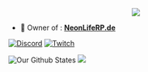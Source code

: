 <p align="center">
<img src="https://readme-typing-svg.herokuapp.com?font=roboto&color=%23F7C51D&size=18&vCenter=true&height=19&lines=👋+Hey+there,+I'm+Jxstn...+I+code+Lua+HTML+And+CSS">
</p>

- 🔭 Owner of : <a href="https://nlrpde.de.cool">**NeonLifeRP.de**</a>

[![Discord](https://img.shields.io/badge/Discord-%237289DA.svg?style=for-the-badge&logo=discord&logoColor=white)](https://discord.io/nlrpde)
[![Twitch](https://img.shields.io/badge/Twitch-%239146FF.svg?style=for-the-badge&logo=Twitch&logoColor=white)](https://www.twitch.tv/neonliferp)

![Our Github States](https://github-readme-stats.vercel.app/api?username=NeonLifeRPde&show_icons=true&theme=tokyonight)
![](https://github-readme-stats.vercel.app/api/top-langs/?username=NeonLifeRPde&theme=blueberry&hide_border=true&include_all_commits=true&count_private=false&layout=compact)
